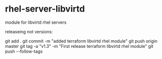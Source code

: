 # rhel-server-libvirtd
module for libvirtd rhel servers

releaseing not versions:

git add .
git commit -m "added terraform libvirtd rhel module"
git push origin master
git tag -a "v1.3" -m "First release terraform libvirtd rhel module"
git push --follow-tags

